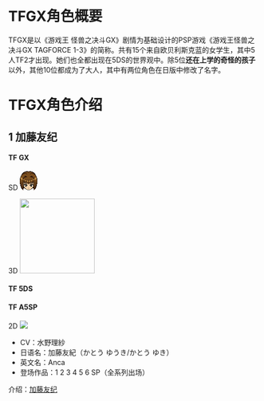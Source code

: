 # TFGX角色概要

TFGX是以《游戏王 怪兽之决斗GX》剧情为基础设计的PSP游戏《游戏王怪兽之决斗GX TAGFORCE 1-3》的简称。共有15个来自欧贝利斯克蓝的女学生，其中5人TF2才出现。她们也全都出现在5DS的世界观中。除5位**还在上学的奇怪的孩子**以外，其他10位都成为了大人，其中有两位角色在日版中修改了名字。

# TFGX角色介绍

## 1 加藤友纪 <!-- {docsify-ignore} -->

<!-- tabs:start -->

#### **TF GX**

SD  <img src= "_media/face/yuuki-gx.png">

3D  <img src="https://img.chukogals.tk/file/taggals/2022/09/202209082053513.png" width = "150" height = "150" >

#### **TF 5DS**

#### **TF A5SP**

2D  <img src="https://img.chukogals.tk/file/taggals/2022/09/202209082057163.png"/>

<!-- tabs:end -->

- CV：水野理紗
- 日语名：加藤友紀（かとう ゆうき/かとう ゆき）
- 英文名：Anca
- 登场作品：1 2 3 4 5 6 SP（全系列出场）

介绍：[加藤友纪](/tf_gx/1.md)